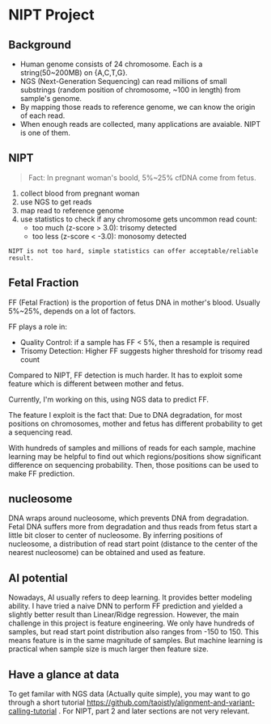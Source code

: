 # NIPT Project
## Background
* Human genome consists of 24 chromosome. Each is a string(50~200MB) on {A,C,T,G}.
* NGS (Next-Generation Sequencing) can read millions of small substrings (random position of chromosome, ~100 in length) from sample's genome.
* By mapping those reads to reference genome, we can know the origin of each read.
* When enough reads are collected, many applications are avaiable. NIPT is one of them.

## NIPT 
> Fact: In pregnant woman's boold, 5%~25% cfDNA come from fetus.

1. collect blood from pregnant woman
2. use NGS to get reads
3. map read to reference genome
4. use statistics to check if any chromosome gets uncommon read count:
    * too much (z-score > 3.0): trisomy detected
    * too less (z-score < -3.0): monosomy detected

`NIPT is not too hard, simple statistics can offer acceptable/reliable result.`

## Fetal Fraction
FF (Fetal Fraction) is the proportion of fetus DNA in mother's blood. Usually 5%~25%, depends on a lot of factors.

FF plays a role in:
* Quality Control: if a sample has FF < 5%, then a resample is required
* Trisomy Detection: Higher FF suggests higher threshold for trisomy read count

Compared to NIPT, FF detection is much harder. It has to exploit some feature which is different between mother and fetus.

Currently, I'm working on this, using NGS data to predict FF. 

The feature I exploit is the fact that: Due to DNA degradation, for most positions on chromosomes, mother and fetus has different probability to get a sequencing read. 

With hundreds of samples and millions of reads for each sample, machine learning may be helpful to find out which regions/positions show significant difference on sequencing probability. Then, those positions can be used to make FF prediction.

## nucleosome
DNA wraps around nucleosome, which prevents DNA from degradation. Fetal DNA suffers more from degradation and thus reads from fetus start a little bit closer to center of nucleosome. By inferring positions of nucleosome, a distribution of read start point (distance to the center of the nearest nucleosome) can be obtained and used as feature.

## AI potential
Nowadays, AI usually refers to deep learning. It provides better modeling ability. I have tried a naive DNN to perform FF prediction and yielded a slightly better result than Linear/Ridge regression. However, the main challenge in this project is feature engineering. We only have hundreds of samples, but read start point distribution also ranges from -150 to 150. This means feature is in the same magnitude of samples. But machine learning is practical when sample size is much larger then feature size.

## Have a glance at data
To get familar with NGS data (Actually quite simple), you may want to go through a short tutorial https://github.com/taoistly/alignment-and-variant-calling-tutorial . For NIPT, part 2 and later sections are not very relevant.
